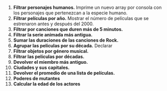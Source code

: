 

1. **Filtrar personajes humanos.** Imprime un nuevo array por consola con los personajes que pertenezcan a la especie humano.
2. **Filtrar películas por año.** Mostrar el número de películas que se estrenaron antes y después del 2000. 
3. **Filtrar por canciones que duren más de 5 minutos.**
4. **Filtrar la serie animada más antigua.**
5. **Sumar las duraciones de las canciones de Rock.**
6. **Agrupar las películas por su década.** Declarar 
7. **Filtrar objetos por género musical.**
8. **Filtrar las películas por décadas.**
9. **Devolver el miembro más antiguo.**
10. **Ciudades y sus capitales.**
11. **Devolver el promedio de una lista de películas.**
12. **Poderes de mutantes**
13. **Calcular la edad de los actores**